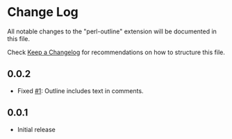 # Change Log
All notable changes to the "perl-outline" extension will be documented in this file.

Check [Keep a Changelog](http://keepachangelog.com/) for recommendations on how to structure this file.

## 0.0.2
- Fixed [#1](https://github.com/hitode909/vscode-perl-outline/issues/1): Outline includes text in comments.

## 0.0.1
- Initial release